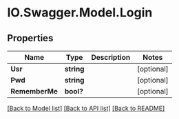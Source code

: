 # IO.Swagger.Model.Login
## Properties

Name | Type | Description | Notes
------------ | ------------- | ------------- | -------------
**Usr** | **string** |  | [optional] 
**Pwd** | **string** |  | [optional] 
**RememberMe** | **bool?** |  | [optional] 

[[Back to Model list]](../README.md#documentation-for-models) [[Back to API list]](../README.md#documentation-for-api-endpoints) [[Back to README]](../README.md)

